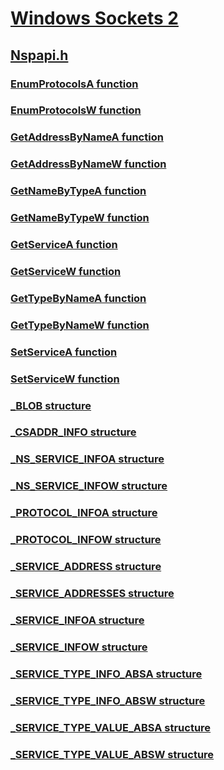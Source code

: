 # [Windows Sockets 2](../_winsock/index.md)
## [Nspapi.h](index.md)
### [EnumProtocolsA function](../nspapi/nf-nspapi-enumprotocolsa.md)
### [EnumProtocolsW function](../nspapi/nf-nspapi-enumprotocolsw.md)
### [GetAddressByNameA function](../nspapi/nf-nspapi-getaddressbynamea.md)
### [GetAddressByNameW function](../nspapi/nf-nspapi-getaddressbynamew.md)
### [GetNameByTypeA function](../nspapi/nf-nspapi-getnamebytypea.md)
### [GetNameByTypeW function](../nspapi/nf-nspapi-getnamebytypew.md)
### [GetServiceA function](../nspapi/nf-nspapi-getservicea.md)
### [GetServiceW function](../nspapi/nf-nspapi-getservicew.md)
### [GetTypeByNameA function](../nspapi/nf-nspapi-gettypebynamea.md)
### [GetTypeByNameW function](../nspapi/nf-nspapi-gettypebynamew.md)
### [SetServiceA function](../nspapi/nf-nspapi-setservicea.md)
### [SetServiceW function](../nspapi/nf-nspapi-setservicew.md)
### [_BLOB structure](../nspapi/ns-nspapi-_blob.md)
### [_CSADDR_INFO structure](../nspapi/ns-nspapi-_csaddr_info.md)
### [_NS_SERVICE_INFOA structure](../nspapi/ns-nspapi-_ns_service_infoa.md)
### [_NS_SERVICE_INFOW structure](../nspapi/ns-nspapi-_ns_service_infow.md)
### [_PROTOCOL_INFOA structure](../nspapi/ns-nspapi-_protocol_infoa.md)
### [_PROTOCOL_INFOW structure](../nspapi/ns-nspapi-_protocol_infow.md)
### [_SERVICE_ADDRESS structure](../nspapi/ns-nspapi-_service_address.md)
### [_SERVICE_ADDRESSES structure](../nspapi/ns-nspapi-_service_addresses.md)
### [_SERVICE_INFOA structure](../nspapi/ns-nspapi-_service_infoa.md)
### [_SERVICE_INFOW structure](../nspapi/ns-nspapi-_service_infow.md)
### [_SERVICE_TYPE_INFO_ABSA structure](../nspapi/ns-nspapi-_service_type_info_absa.md)
### [_SERVICE_TYPE_INFO_ABSW structure](../nspapi/ns-nspapi-_service_type_info_absw.md)
### [_SERVICE_TYPE_VALUE_ABSA structure](../nspapi/ns-nspapi-_service_type_value_absa.md)
### [_SERVICE_TYPE_VALUE_ABSW structure](../nspapi/ns-nspapi-_service_type_value_absw.md)
